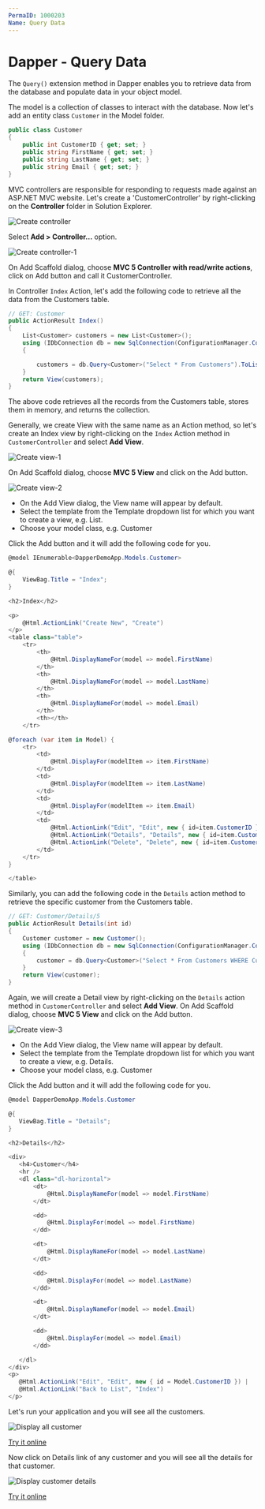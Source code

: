 ```yaml
---
PermaID: 1000203
Name: Query Data 
---
```


# Dapper - Query Data 

The `Query()` extension method in Dapper enables you to retrieve data from the database and populate data in your object model. 

The model is a collection of classes to interact with the database. Now let's add an entity class `Customer` in the Model folder.

```csharp
public class Customer
{
    public int CustomerID { get; set; }
    public string FirstName { get; set; }
    public string LastName { get; set; }
    public string Email { get; set; }
}
```

MVC controllers are responsible for responding to requests made against an ASP.NET MVC website. Let's create a 'CustomerController' by right-clicking on the **Controller** folder in Solution Explorer.

<img src="https://raw.githubusercontent.com/zzzprojects/docs/master/dapper-tutorial.net/images/create-controller.png" alt="Create controller">

Select **Add > Controller...** option.

<img src="https://raw.githubusercontent.com/zzzprojects/docs/master/dapper-tutorial.net/images/create-controller-1.png" alt="Create controller-1">

On Add Scaffold dialog, choose **MVC 5 Controller with read/write actions**, click on Add button and call it CustomerController.

In Controller `Index` Action, let's add the following code to retrieve all the data from the Customers table.

```csharp
// GET: Customer
public ActionResult Index()
{
    List<Customer> customers = new List<Customer>();
    using (IDbConnection db = new SqlConnection(ConfigurationManager.ConnectionStrings["CustomerConnection"].ConnectionString))
    {

        customers = db.Query<Customer>("Select * From Customers").ToList();
    }
    return View(customers);
}
```

The above code retrieves all the records from the Customers table, stores them in memory, and returns the collection.

Generally, we create View with the same name as an Action method, so let's create an Index view by right-clicking on the `Index` Action method in `CustomerController` and select **Add View**.

<img src="https://raw.githubusercontent.com/zzzprojects/docs/master/dapper-tutorial.net/images/create-view-1.png" alt="Create view-1">

On Add Scaffold dialog, choose **MVC 5 View** and click on the Add button.

<img src="https://raw.githubusercontent.com/zzzprojects/docs/master/dapper-tutorial.net/images/create-view-2.png" alt="Create view-2">

 - On the Add View dialog, the View name will appear by default. 
 - Select the template from the Template dropdown list for which you want to create a view, e.g. List.
 - Choose your model class, e.g. Customer
 
 Click the Add button and it will add the following code for you.

```csharp
@model IEnumerable<DapperDemoApp.Models.Customer>

@{
    ViewBag.Title = "Index";
}

<h2>Index</h2>

<p>
    @Html.ActionLink("Create New", "Create")
</p>
<table class="table">
    <tr>
        <th>
            @Html.DisplayNameFor(model => model.FirstName)
        </th>
        <th>
            @Html.DisplayNameFor(model => model.LastName)
        </th>
        <th>
            @Html.DisplayNameFor(model => model.Email)
        </th>
        <th></th>
    </tr>

@foreach (var item in Model) {
    <tr>
        <td>
            @Html.DisplayFor(modelItem => item.FirstName)
        </td>
        <td>
            @Html.DisplayFor(modelItem => item.LastName)
        </td>
        <td>
            @Html.DisplayFor(modelItem => item.Email)
        </td>
        <td>
            @Html.ActionLink("Edit", "Edit", new { id=item.CustomerID }) |
            @Html.ActionLink("Details", "Details", new { id=item.CustomerID }) |
            @Html.ActionLink("Delete", "Delete", new { id=item.CustomerID })
        </td>
    </tr>
}

</table>
```

Similarly, you can add the following code in the `Details` action method to retrieve the specific customer from the Customers table.

```csharp
// GET: Customer/Details/5
public ActionResult Details(int id)
{
    Customer customer = new Customer();
    using (IDbConnection db = new SqlConnection(ConfigurationManager.ConnectionStrings["CustomerConnection"].ConnectionString))
    {
        customer = db.Query<Customer>("Select * From Customers WHERE CustomerID =" + id, new { id }).SingleOrDefault();
    }
    return View(customer);
}
```

Again, we will create a Detail view by right-clicking on the `Details` action method in `CustomerController` and select **Add View**. On Add Scaffold dialog, choose **MVC 5 View** and click on the Add button.

<img src="https://raw.githubusercontent.com/zzzprojects/docs/master/dapper-tutorial.net/images/create-view-3.png" alt="Create view-3">

 - On the Add View dialog, the View name will appear by default. 
 - Select the template from the Template dropdown list for which you want to create a view, e.g. Details.
 - Choose your model class, e.g. Customer
 
 Click the Add button and it will add the following code for you.
 
 ```csharp
 @model DapperDemoApp.Models.Customer

@{
    ViewBag.Title = "Details";
}

<h2>Details</h2>

<div>
    <h4>Customer</h4>
    <hr />
    <dl class="dl-horizontal">
        <dt>
            @Html.DisplayNameFor(model => model.FirstName)
        </dt>

        <dd>
            @Html.DisplayFor(model => model.FirstName)
        </dd>

        <dt>
            @Html.DisplayNameFor(model => model.LastName)
        </dt>

        <dd>
            @Html.DisplayFor(model => model.LastName)
        </dd>

        <dt>
            @Html.DisplayNameFor(model => model.Email)
        </dt>

        <dd>
            @Html.DisplayFor(model => model.Email)
        </dd>

    </dl>
</div>
<p>
    @Html.ActionLink("Edit", "Edit", new { id = Model.CustomerID }) |
    @Html.ActionLink("Back to List", "Index")
</p>
```

Let's run your application and you will see all the customers.

<img src="https://raw.githubusercontent.com/zzzprojects/docs/master/dapper-tutorial.net/images/display-all-customers.png" alt="Display all customer">

[Try it online](https://dotnetfiddle.net/oMw3qO)

Now click on Details link of any customer and you will see all the details for that customer.

<img src="https://raw.githubusercontent.com/zzzprojects/docs/master/dapper-tutorial.net/images/display-customer-details.png" alt="Display customer details">

[Try it online](https://dotnetfiddle.net/XYPFlV)
